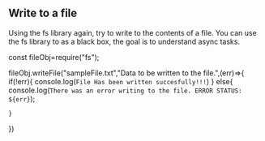 ## Write to a file
Using the fs library again, try to write to the contents of a file.
You can use the fs library to as a black box, the goal is to understand async tasks.

const fileObj=require("fs");

fileObj.writeFile("sampleFile.txt","Data to be written to the file.",(err)=>{
    if(!err){
        console.log(`File Has been written succesfully!!!`)
    }
    else{
        console.log(`There was an error writing to the file. ERROR STATUS: ${err}`);
        
    }
})
